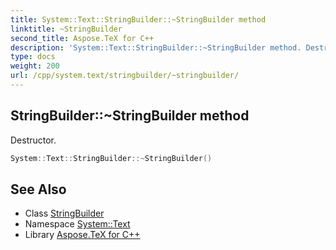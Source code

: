 ```yaml
---
title: System::Text::StringBuilder::~StringBuilder method
linktitle: ~StringBuilder
second_title: Aspose.TeX for C++
description: 'System::Text::StringBuilder::~StringBuilder method. Destructor in C++.'
type: docs
weight: 200
url: /cpp/system.text/stringbuilder/~stringbuilder/
---
```

## StringBuilder::~StringBuilder method


Destructor.

```cpp
System::Text::StringBuilder::~StringBuilder()
```

## See Also

* Class [StringBuilder](../)
* Namespace [System::Text](../../)
* Library [Aspose.TeX for C++](../../../)
